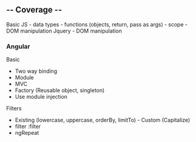 <h2> -- Coverage -- </h2>
Basic JS
 - data types
 - functions (objects, return, pass as args)
 - scope
 - DOM manipulation
Jquery
 - DOM manipulation

<h3>Angular</h3>

Basic
  - Two way binding
  - Module
  - MVC
  - Factory (Reusable object, singleton)
  - Use module injection
    
Filters
  - Existing (lowercase, uppercase, orderBy, limitTo)  - Custom (Capitalize) 
  - filter :filter
  - ngRepeat